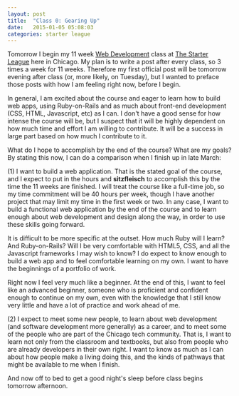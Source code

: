 ```yaml
---
layout: post
title:  "Class 0: Gearing Up"
date:   2015-01-05 05:08:03
categories: starter league
---
```


Tomorrow I begin my 11 week <a title="Winter Web Development 2015" href="http://www.starterleague.com/classes/web-development" target="_blank">Web Development</a> class at <a title="The Starter League" href="http://www.starterleague.com" target="_blank">The Starter League</a> here in Chicago. My plan is to write a post after every class, so 3 times a week for 11 weeks. Therefore my first official post will be tomorrow evening after class (or, more likely, on Tuesday), but I wanted to preface those posts with how I am feeling right now, before I begin.

In general, I am excited about the course and eager to learn how to build web apps, using Ruby-on-Rails and as much about front-end development (CSS, HTML, Javascript, etc) as I can. I don't have a good sense for how intense the course will be, but I suspect that it will be highly dependent on how much time and effort I am willing to contribute. It will be a success in large part based on how much I contribute to it.

What do I hope to accomplish by the end of the course? What are my goals? By stating this now, I can do a comparison when I finish up in late March:

(1) I want to build a web application. That is the stated goal of the course, and I expect to put in the hours and <strong>sitzfleisch</strong> to accomplish this by the time the 11 weeks are finished. I will treat the course like a full-time job, so my time commitment will be 40 hours per week, though I have another project that may limit my time in the first week or two. In any case, I want to build a functional web application by the end of the course and to learn enough about web development and design along the way, in order to use these skills going forward.

It is difficult to be more specific at the outset. How much Ruby will I learn? And Ruby-on-Rails? Will I be very comfortable with HTML5, CSS, and all the Javascript frameworks I may wish to know? I do expect to know enough to build a web app and to feel comfortable learning on my own. I want to have the beginnings of a portfolio of work.

Right now I feel very much like a beginner. At the end of this, I want to feel like an advanced beginner, someone who is proficient and confident enough to continue on my own, even with the knowledge that I still know very little and have a lot of practice and work ahead of me.

(2) I expect to meet some new people, to learn about web development (and software development more generally) as a career, and to meet some of the people who are part of the Chicago tech community. That is, I want to learn not only from the classroom and textbooks, but also from people who are already developers in their own right. I want to know as much as I can about how people make a living doing this, and the kinds of pathways that might be available to me when I finish.

And now off to bed to get a good night's sleep before class begins tomorrow afternoon.
